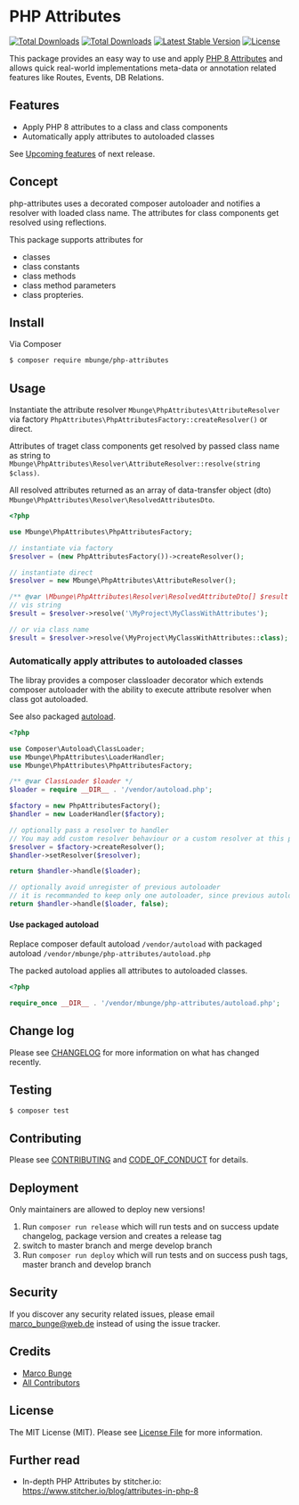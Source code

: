 # PHP Attributes

<a href="https://packagist.org/packages/mbunge/php-attributes"><img src="https://img.shields.io/packagist/php-v/mbunge/php-attributes" alt="Total Downloads"></a>
<a href="https://packagist.org/packages/mbunge/php-attributes"><img src="https://img.shields.io/packagist/dt/mbunge/php-attributes" alt="Total Downloads"></a>
<a href="https://packagist.org/packages/mbunge/php-attributes"><img src="https://img.shields.io/packagist/v/mbunge/php-attributes" alt="Latest Stable Version"></a>
<a href="https://packagist.org/packages/mbunge/php-attributes"><img src="https://img.shields.io/packagist/l/mbunge/php-attributes" alt="License"></a>

This package provides an easy way to use and apply [PHP 8 Attributes](https://www.php.net/manual/en/language.attributes.php) 
and allows quick real-world implementations meta-data or annotation related features like Routes, Events, DB Relations.

## Features
- Apply PHP 8 attributes to a class and class components
- Automatically apply attributes to autoloaded classes

See [Upcoming features](https://github.com/mbunge/php-attributes/issues?q=is%3Aissue+is%3Aopen+label%3A%22upcoming+feature%22) of next release.

## Concept

php-attributes uses a decorated composer autoloader and notifies a resolver with loaded class name.
The attributes for class components get resolved using reflections.

This package supports attributes for 

 - classes
 - class constants 
 - class methods 
 - class method parameters
 - class propteries.

## Install

Via Composer

``` bash
$ composer require mbunge/php-attributes
```

## Usage

Instantiate the attribute resolver `Mbunge\PhpAttributes\AttributeResolver` via factory 
`PhpAttributes\PhpAttributesFactory::createResolver()` or direct.

Attributes of traget class components get resolved by passed class name as string 
to `Mbunge\PhpAttributes\Resolver\AttributeResolver::resolve(string $class)`.

All resolved attributes returned as an array of 
data-transfer object (dto) `Mbunge\PhpAttributes\Resolver\ResolvedAttributesDto`. 

```php
<?php

use Mbunge\PhpAttributes\PhpAttributesFactory;

// instantiate via factory
$resolver = (new PhpAttributesFactory())->createResolver();

// instantiate direct
$resolver = new Mbunge\PhpAttributes\AttributeResolver();

/** @var \Mbunge\PhpAttributes\Resolver\ResolvedAttributeDto[] $result */
// vis string
$result = $resolver->resolve('\MyProject\MyClassWithAttributes');

// or via class name
$result = $resolver->resolve(\MyProject\MyClassWithAttributes::class);
```

### Automatically apply attributes to autoloaded classes

The libray provides a composer classloader decorator which extends composer autoloader with the ability 
to execute attribute resolver when class got autoloaded.

See also packaged [autoload](/autoload.php).

```php
<?php

use Composer\Autoload\ClassLoader;
use Mbunge\PhpAttributes\LoaderHandler;
use Mbunge\PhpAttributes\PhpAttributesFactory;

/** @var ClassLoader $loader */
$loader = require __DIR__ . '/vendor/autoload.php';

$factory = new PhpAttributesFactory();
$handler = new LoaderHandler($factory);

// optionally pass a resolver to handler
// You may add custom resolver behaviour or a custom resolver at this point
$resolver = $factory->createResolver();
$handler->setResolver($resolver);

return $handler->handle($loader);

// optionally avoid unregister of previous autoloader
// it is recommanded to keep only one autoloader, since previous autoloader will be unreachable
return $handler->handle($loader, false);
```

#### Use packaged autoload

Replace composer default autoload `/vendor/autoload` with packaged autoload `/vendor/mbunge/php-attributes/autoload.php`

The packed autoload applies all attributes to autoloaded classes. 

```php
<?php

require_once __DIR__ . '/vendor/mbunge/php-attributes/autoload.php';
```

## Change log

Please see [CHANGELOG](CHANGELOG.md) for more information on what has changed recently.

## Testing

``` bash
$ composer test
```

## Contributing

Please see [CONTRIBUTING](CONTRIBUTING.md) and [CODE_OF_CONDUCT](CODE_OF_CONDUCT.md) for details.

## Deployment

Only maintainers are allowed to deploy new versions!

1. Run `composer run release` which will run tests and on success update changelog, package version and creates a release tag
2. switch to master branch and merge develop branch
3. Run `composer run deploy` which will run tests and on success push tags, master branch and develop branch

## Security

If you discover any security related issues, please email marco_bunge@web.de instead of using the issue tracker.

## Credits

- [Marco Bunge][link-author]
- [All Contributors][link-contributors]

## License

The MIT License (MIT). Please see [License File](LICENSE.md) for more information.

## Further read

- In-depth PHP Attributes by stitcher.io: https://www.stitcher.io/blog/attributes-in-php-8

[link-author]: https://github.com/mbunge
[link-contributors]: ../../contributors
